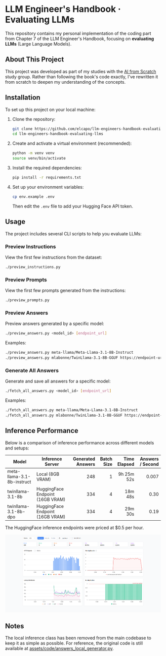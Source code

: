 # LLM Engineer's Handbook · Evaluating LLMs

This repository contains my personal implementation of the coding part from Chapter 7 of the LLM Engineer's Handbook, focusing on **evaluating LLMs** (Large Language Models).

## About This Project

This project was developed as part of my studies with the [AI from Scratch](https://luma.com/ai-from-scratch) study group. Rather than following the book's code exactly, I've rewritten it from scratch to deepen my understanding of the concepts.

## Installation

To set up this project on your local machine:

1. Clone the repository:
   ```bash
   git clone https://github.com/elcapo/llm-engineers-handbook-evaluating-llms.git
   cd llm-engineers-handbook-evaluating-llms
   ```

2. Create and activate a virtual environment (recommended):
   ```bash
   python -m venv venv
   source venv/bin/activate
   ```

3. Install the required dependencies:
   ```bash
   pip install -r requirements.txt
   ```

4. Set up your environment variables:
   ```bash
   cp env.example .env
   ```
   Then edit the `.env` file to add your Hugging Face API token.

## Usage

The project includes several CLI scripts to help you evaluate LLMs:

### Preview Instructions

View the first few instructions from the dataset:

```bash
./preview_instructions.py
```

### Preview Prompts

View the first few prompts generated from the instructions:

```bash
./preview_prompts.py
```

### Preview Answers

Preview answers generated by a specific model:

```bash
./preview_answers.py <model_id> [endpoint_url]
```

Examples:
```bash
./preview_answers.py meta-llama/Meta-Llama-3.1-8B-Instruct
./preview_answers.py mlabonne/TwinLlama-3.1-8B-GGUF https://endpoint-url.location.provider.endpoints.huggingface.cloud
```

### Generate All Answers

Generate and save all answers for a specific model:

```bash
./fetch_all_answers.py <model_id> [endpoint_url]
```

Examples:
```bash
./fetch_all_answers.py meta-llama/Meta-Llama-3.1-8B-Instruct
./fetch_all_answers.py mlabonne/TwinLlama-3.1-8B-GGUF https://endpoint-url.location.provider.endpoints.huggingface.cloud
```

## Inference Performance

Below is a comparison of inference performance across different models and setups:

| Model | Inference Server | Generated Answers | Batch Size | Time Elapsed | Answers / Second |
| --- | --- | ---: | ---: | ---: | ---: |
| meta-llama-3.1-8b-instruct | Local (8GB VRAM) | 248 | 1 | 9h 25m 52s | 0.007 |
| twinllama-3.1-8b | HuggingFace Endpoint (16GB VRAM) | 334 | 4 | 18m 48s | 0.30 |
| twinllama-3.1-8b-dpo | HuggingFace Endpoint (16GB VRAM) | 334 | 4 | 29m 30s | 0.19 |

The HuggingFace inference endpoints were priced at $0.5 per hour.

![Instance Analytics](./assets/images/instance-analytics.png)

## Notes

The local inference class has been removed from the main codebase to keep it as simple as possible. For reference, the original code is still available at [assets/code/answers_local_generator.py](./assets/code/answers_local_generator.py).
